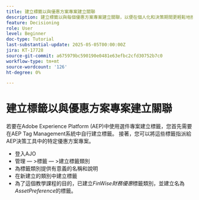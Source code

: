 ```yaml
---
title: 建立標籤以與優惠方案專案建立關聯
description: 建立標籤以與每個優惠方案專案建立關聯，以便在個人化和決策期間更輕鬆地搜尋、篩選和套用規則或策略
feature: Decisioning
role: User
level: Beginner
doc-type: Tutorial
last-substantial-update: 2025-05-05T00:00:00Z
jira: KT-17728
source-git-commit: a675979bc590190e0481e63efbc2cfd30752b7c0
workflow-type: tm+mt
source-wordcount: '126'
ht-degree: 0%

---
```



# 建立標籤以與優惠方案專案建立關聯

若要在Adobe Experience Platform (AEP)中使用選件專案建立標籤，您首先需要在AEP Tag Management系統中自行建立標籤。 接著，您可以將這些標籤指派給AEP決策工具中的特定優惠方案專案。

* 登入AJO
* 管理 — >標籤 — >建立標籤類別
* 為標籤類別提供有意義的名稱和說明
* 在新建立的類別中建立標籤
* 為了這個教學課程的目的，已建立&#x200B;_FinWise財務優惠_&#x200B;標籤類別，並建立名為&#x200B;_AssetPreference_&#x200B;的標籤。